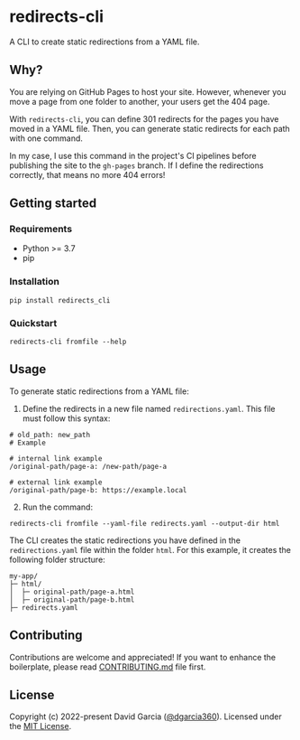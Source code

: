 # redirects-cli

A CLI to create static redirections from a YAML file.

## Why?

You are relying on GitHub Pages to host your site. However, whenever you move a page from one folder to another, your users get the 404 page. 

With `redirects-cli`, you can define 301 redirects for the pages you have moved  in a YAML file. Then, you can generate static redirects for each path with one command.

In my case, I use this command in the project's CI pipelines before publishing the site to the `gh-pages` branch. If I define the redirections correctly, that means no more 404 errors!

## Getting started

### Requirements

* Python >= 3.7
* pip

### Installation

```
pip install redirects_cli
```

### Quickstart

```
redirects-cli fromfile --help
```

## Usage

To generate static redirections from a YAML file:

1. Define the redirects in a new file named `redirections.yaml`.
This file must follow this syntax:

```
# old_path: new_path
# Example

# internal link example
/original-path/page-a: /new-path/page-a

# external link example
/original-path/page-b: https://example.local
```

2. Run the command:

```
redirects-cli fromfile --yaml-file redirects.yaml --output-dir html
```

The CLI creates the static redirections you have defined in the `redirections.yaml` file within the folder `html`. 
For this example, it creates the following folder structure:

```
my-app/
├─ html/
│  ├─ original-path/page-a.html
│  ├─ original-path/page-b.html
├─ redirects.yaml
```

## Contributing

Contributions are welcome and appreciated!
If you want to enhance the boilerplate, please read [CONTRIBUTING.md](CONTRIBUTING.md) file first.

## License

Copyright (c) 2022-present David Garcia ([@dgarcia360](https://davidgarcia.dev)). Licensed under the [MIT License](LICENSE.md).
